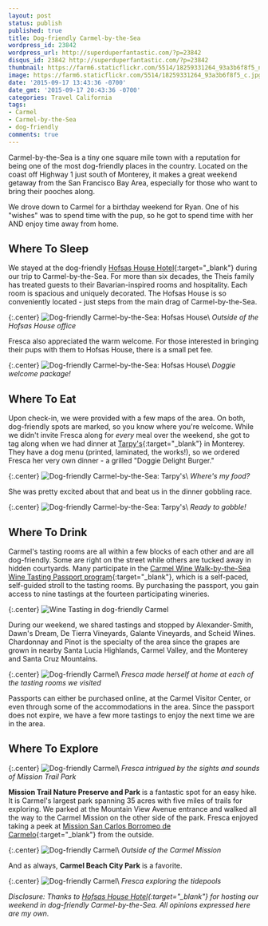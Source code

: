 ```yaml
---
layout: post
status: publish
published: true
title: Dog-friendly Carmel-by-the-Sea
wordpress_id: 23842
wordpress_url: http://superduperfantastic.com/?p=23842
disqus_id: 23842 http://superduperfantastic.com/?p=23842
thumbnail: https://farm6.staticflickr.com/5514/18259331264_93a3b6f8f5_n.jpg
image: https://farm6.staticflickr.com/5514/18259331264_93a3b6f8f5_c.jpg
date: '2015-09-17 13:43:36 -0700'
date_gmt: '2015-09-17 20:43:36 -0700'
categories: Travel California
tags:
- Carmel
- Carmel-by-the-Sea
- dog-friendly
comments: true
---
```

Carmel-by-the-Sea is a tiny one square mile town with a reputation for being one of the most dog-friendly places in the country. Located on the coast off Highway 1 just south of Monterey, it makes a great weekend getaway from the San Francisco Bay Area, especially for those who want to bring their pooches along.<!--more-->

We drove down to Carmel for a birthday weekend for Ryan. One of his "wishes" was to spend time with the pup, so he got to spend time with her AND enjoy time away from home.

## Where To Sleep ##

We stayed at the dog-friendly [Hofsas House Hotel](http://hofsashouse.com/ "Hofsas House Hotel in Carmel-by-the-Sea"){:target="_blank"} during our trip to Carmel-by-the-Sea. For more than six decades, the Theis family has treated guests to their Bavarian-inspired rooms and hospitality. Each room is spacious and uniquely decorated. The Hofsas House is so conveniently located - just steps from the main drag of Carmel-by-the-Sea. 

{:.center}
![Dog-friendly Carmel-by-the-Sea: Hofsas House](https://farm4.staticflickr.com/3891/18881798155_3b4535dd5f_c.jpg)\\
*Outside of the Hofsas House office*

Fresca also appreciated the warm welcome. For those interested in bringing their pups with them to Hofsas House, there is a small pet fee.

{:.center}
![Dog-friendly Carmel-by-the-Sea: Hofsas House](https://farm1.staticflickr.com/516/18508828668_049f8a80aa_c.jpg)\\
*Doggie welcome package!*

## Where To Eat ##

Upon check-in, we were provided with a few maps of the area. On both, dog-friendly spots are marked, so you know where you're welcome. While we didn't invite Fresca along for *every* meal over the weekend, she got to tag along when we had dinner at [Tarpy's](http://tarpys.com/ "Tarpy's near Carmel-by-the-Sea"){:target="_blank"} in Monterey. They have a dog menu (printed, laminated, the works!), so we ordered Fresca her very own dinner - a grilled "Doggie Delight Burger."

{:.center}
![Dog-friendly Carmel-by-the-Sea: Tarpy's](https://farm4.staticflickr.com/3956/18885442141_ef1df922a6_c.jpg)\\
*Where's my food?*

She was pretty excited about that and beat us in the dinner gobbling race.

{:.center}
![Dog-friendly Carmel-by-the-Sea: Tarpy's](https://farm4.staticflickr.com/3818/18856384026_46f5181b90_c.jpg)\\
*Ready to gobble!*

## Where To Drink ##

Carmel's tasting rooms are all within a few blocks of each other and are all dog-friendly. Some are right on the street while others are tucked away in hidden courtyards. Many participate in the [Carmel Wine Walk-by-the-Sea Wine Tasting Passport program](http://carmelwinewalk.org){:target="_blank"}, which is a self-paced, self-guided stroll to the tasting rooms. By purchasing the passport, you gain access to nine tastings at the fourteen participating wineries.

{:.center}
![Wine Tasting in dog-friendly Carmel](https://farm1.staticflickr.com/509/18076260063_9b3d732a71_c.jpg)

During our weekend, we shared tastings and stopped by Alexander-Smith, Dawn's Dream, De Tierra Vineyards, Galante Vineyards, and Scheid Wines. Chardonnay and Pinot is the specialty of the area since the grapes are grown in nearby Santa Lucia Highlands, Carmel Valley, and the Monterey and Santa Cruz Mountains.

{:.center}
![Dog-friendly Carmel](https://farm1.staticflickr.com/656/21503177421_325e47fdf4_c.jpg)\\
*Fresca made herself at home at each of the tasting rooms we visited*

Passports can either be purchased online, at the Carmel Visitor Center, or even through some of the accommodations in the area. Since the passport does not expire, we have a few more tastings to enjoy the next time we are in the area.

## Where To Explore ##
{:.center}
![Dog-friendly Carmel](https://farm6.staticflickr.com/5345/18884650671_73e29a63da_c.jpg)\\
*Fresca intrigued by the sights and sounds of Mission Trail Park*

**Mission Trail Nature Preserve and Park** is a fantastic spot for an easy hike. It is Carmel's largest park spanning 35 acres with five miles of trails for exploring. We parked at the Mountain View Avenue entrance and walked all the way to the Carmel Mission on the other side of the park. Fresca enjoyed taking a peek at [Mission San Carlos Borromeo de Carmelo](http://www.carmelmission.org/ "Mission San Carlos Borromeo de Carmelo"){:target="_blank"} from the outside.

{:.center}
![Dog-friendly Carmel](https://farm6.staticflickr.com/5514/18259331264_93a3b6f8f5_c.jpg)\\
*Outside of the Carmel Mission*

And as always, <strong>Carmel Beach City Park</strong> is a favorite.

{:.center}
![Dog-friendly Carmel](https://farm4.staticflickr.com/3829/18695857319_f95353d506_c.jpg)\\
*Fresca exploring the tidepools*

*Disclosure: Thanks to [Hofsas House Hotel](http://hofsashouse.com/ "Hofsas House Hotel in Carmel-by-the-Sea"){:target="_blank"} for hosting our weekend in dog-friendly Carmel-by-the-Sea. All opinions expressed here are my own.*
